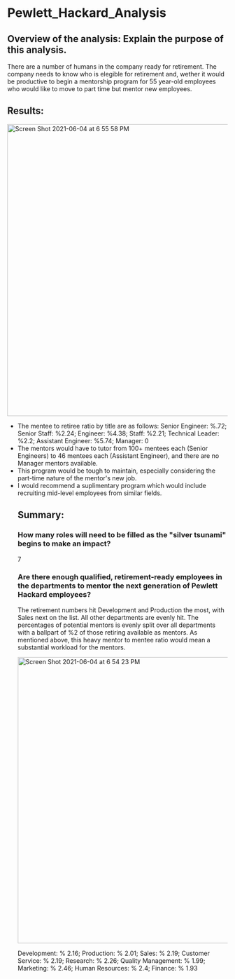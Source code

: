 
# Pewlett_Hackard_Analysis

## Overview of the analysis: Explain the purpose of this analysis.
There are a number of humans in the company ready for retirement. The company needs to know who is elegible for retirement and, wether it would be productive to begin a mentorship program for 55 year-old employees who would like to move to part time but mentor new employees.  


## Results: 
<img width="666" alt="Screen Shot 2021-06-04 at 6 55 58 PM" src="https://user-images.githubusercontent.com/14239715/120870284-87c36e00-c566-11eb-8719-e9b047cb2314.png">

<ul>
<li>The mentee to retiree ratio by title are as follows:
Senior Engineer: %.72;
Senior Staff: %2.24;
Engineer: %4.38;
Staff: %2.21;
Technical Leader: %2.2;
Assistant Engineer: %5.74;
Manager: 0 </li>

<li>The mentors would have to tutor from 100+ mentees each (Senior Engineers) to 46 mentees each (Assistant Engineer), and there are no Manager mentors available.</li> 
<li>This program would be tough to maintain, especially considering the part-time nature of the mentor's new job.</li> 
<li>I would recommend a suplimentary program which would include recruiting mid-level employees from similar fields.</li>



## Summary: 
### How many roles will need to be filled as the "silver tsunami" begins to make an impact? 
  7
### Are there enough qualified, retirement-ready employees in the departments to mentor the next generation of Pewlett Hackard employees?

The retirement numbers hit Development and Production the most, with Sales next on the list. All other departments are evenly hit. The percentages of potential mentors is evenly split over all departments with a ballpart of %2 of those retiring available as mentors. As mentioned above, this heavy mentor to mentee ratio would mean a substantial workload for the mentors. 

<img width="653" alt="Screen Shot 2021-06-04 at 6 54 23 PM" src="https://user-images.githubusercontent.com/14239715/120870295-8abe5e80-c566-11eb-9688-dbfb27c004f2.png">

Development: % 2.16;
Production: % 2.01;
Sales: % 2.19;
Customer Service: % 2.19;
Research: % 2.26;
Quality Management: % 1.99;
Marketing: % 2.46;
Human Resources: % 2.4;
Finance: % 1.93

